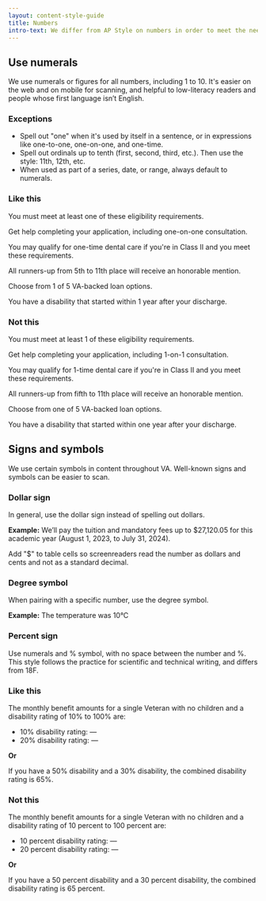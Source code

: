 ```yaml
---
layout: content-style-guide
title: Numbers
intro-text: We differ from AP Style on numbers in order to meet the needs of users on the web and on mobile.
---
```


## Use numerals

We use numerals or figures for all numbers, including 1 to 10. It's easier on the web and on mobile for scanning, and helpful to low-literacy readers and people whose first language isn’t English.

### Exceptions

- Spell out "one" when it's used by itself in a sentence, or in expressions like one-to-one, one-on-one, and one-time.
- Spell out ordinals up to tenth (first, second, third, etc.). Then use the style: 11th, 12th, etc.
- When used as part of a series, date, or range, always default to numerals.

<div class="do-dont">
<div class="do-dont__do">
<h3 class="do-dont__heading">Like this</h3>
<div class="do-dont__content" markdown="1">

You must meet at least one of these eligibility requirements.

Get help completing your application, including one-on-one consultation.

You may qualify for one-time dental care if you're in Class II and you meet these requirements.

All runners-up from 5th to 11th place will receive an honorable mention.

Choose from 1 of 5 VA-backed loan options.

You have a disability that started within 1 year after your discharge.

</div>
</div>
<div class="do-dont__dont">
<h3 class="do-dont__heading">Not this</h3>
<div class="do-dont__content" markdown="1">

You must meet at least 1 of these eligibility requirements.

Get help completing your application, including 1-on-1 consultation.

You may qualify for 1-time dental care if you're in Class II and you meet these requirements.

All runners-up from fifth to 11th place will receive an honorable mention.

Choose from one of 5 VA-backed loan options.

You have a disability that started within one year after your discharge.

</div>
</div>
</div>

## Signs and symbols

We use certain symbols in content throughout VA. Well-known signs and symbols can be easier to scan.

### Dollar sign

In general, use the dollar sign instead of spelling out dollars.  

**Example:** We’ll pay the tuition and mandatory fees up to $27,120.05 for this academic year (August 1, 2023, to July 31, 2024).

Add "$" to table cells so screenreaders read the number as dollars and cents and not as a standard decimal.

### Degree symbol

When pairing with a specific number, use the degree symbol.  

**Example:** The temperature was 10°C

### Percent sign

Use numerals and % symbol, with no space between the number and %. This style follows the practice for scientific and technical writing, and differs from 18F.

<div class="do-dont">
<div class="do-dont__do">
<h3 class="do-dont__heading">Like this</h3>
<div class="do-dont__content" markdown="1">

The monthly benefit amounts for a single Veteran with no children and a disability rating of 10% to 100% are:

- 10% disability rating: &mdash;
- 20% disability rating: &mdash;

**Or**

If you have a 50% disability and a 30% disability, the combined disability rating is 65%.

</div>
</div>

<div class="do-dont__dont">
<h3 class="do-dont__heading">Not this</h3>
<div class="do-dont__content" markdown="1">

The monthly benefit amounts for a single Veteran with no children and a disability rating of 10 percent to 100 percent are:

- 10 percent disability rating: &mdash;
- 20 percent disability rating: &mdash;

**Or**

If you have a 50 percent disability and a 30 percent disability, the combined disability rating is 65 percent.

</div>
</div>
</div>
